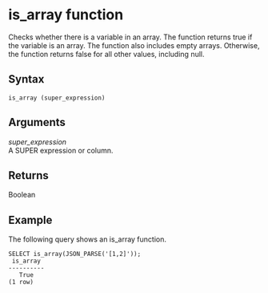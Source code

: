 # is\_array function<a name="r_is_array"></a>

Checks whether there is a variable in an array\. The function returns true if the variable is an array\. The function also includes empty arrays\. Otherwise, the function returns false for all other values, including null\.

## Syntax<a name="r_is_array-synopsis"></a>

```
is_array (super_expression)
```

## Arguments<a name="r_is_array-arguments"></a>

*super\_expression*  
A SUPER expression or column\.

## Returns<a name="r_is_array-returns"></a>

Boolean

## Example<a name="r_is_array_example"></a>

The following query shows an is\_array function\.

```
SELECT is_array(JSON_PARSE('[1,2]'));
 is_array
----------
   True
(1 row)
```